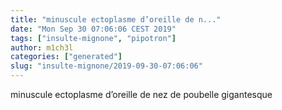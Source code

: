 ```yaml
---
title: "minuscule ectoplasme d’oreille de n..."
date: "Mon Sep 30 07:06:06 CEST 2019"
tags: ["insulte-mignone", "pipotron"]
author: m1ch3l
categories: ["generated"]
slug: "insulte-mignone/2019-09-30-07:06:06"
---
```


minuscule ectoplasme d’oreille de nez de poubelle gigantesque

